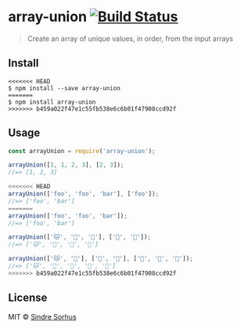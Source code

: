 # array-union [![Build Status](https://travis-ci.org/sindresorhus/array-union.svg?branch=master)](https://travis-ci.org/sindresorhus/array-union)

> Create an array of unique values, in order, from the input arrays


## Install

```
<<<<<<< HEAD
$ npm install --save array-union
=======
$ npm install array-union
>>>>>>> b459a022f47e1c55fb538e6c6b01f47908ccd92f
```


## Usage

```js
const arrayUnion = require('array-union');

arrayUnion([1, 1, 2, 3], [2, 3]);
//=> [1, 2, 3]

<<<<<<< HEAD
arrayUnion(['foo', 'foo', 'bar'], ['foo']);
//=> ['foo', 'bar']
=======
arrayUnion(['foo', 'foo', 'bar']);
//=> ['foo', 'bar']

arrayUnion(['🐱', '🦄', '🐻'], ['🦄', '🌈']);
//=> ['🐱', '🦄', '🐻', '🌈']

arrayUnion(['🐱', '🦄'], ['🐻', '🦄'], ['🐶', '🌈', '🌈']);
//=> ['🐱', '🦄', '🐻', '🐶', '🌈']
>>>>>>> b459a022f47e1c55fb538e6c6b01f47908ccd92f
```


## License

MIT © [Sindre Sorhus](https://sindresorhus.com)
